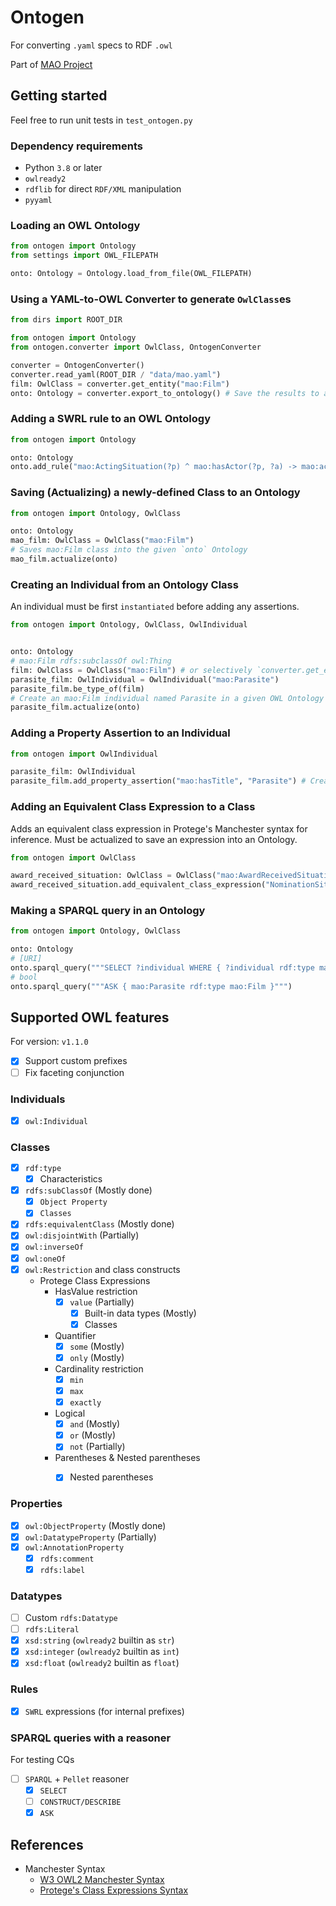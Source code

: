 # Ontogen
For converting `.yaml` specs to RDF `.owl`

Part of [MAO Project](https://github.com/th-bunratta/MovieAwardOntologyMAO/tree/ontogen)

## Getting started
Feel free to run unit tests in `test_ontogen.py`

### Dependency requirements
- Python `3.8` or later
- `owlready2`
- `rdflib` for direct `RDF/XML` manipulation
- `pyyaml`

### Loading an OWL Ontology
```python
from ontogen import Ontology
from settings import OWL_FILEPATH

onto: Ontology = Ontology.load_from_file(OWL_FILEPATH)
```

### Using a YAML-to-OWL Converter to generate `OwlClass`es
```python
from dirs import ROOT_DIR

from ontogen import Ontology
from ontogen.converter import OwlClass, OntogenConverter

converter = OntogenConverter()
converter.read_yaml(ROOT_DIR / "data/mao.yaml")
film: OwlClass = converter.get_entity("mao:Film")
onto: Ontology = converter.export_to_ontology() # Save the results to an Ontology
```

### Adding a SWRL rule to an OWL Ontology
```python
from ontogen import Ontology

onto: Ontology
onto.add_rule("mao:ActingSituation(?p) ^ mao:hasActor(?p, ?a) -> mao:actsIn(?a, ?p)", "ActsInRule")
```


### Saving (Actualizing) a newly-defined Class to an Ontology
```python
from ontogen import Ontology, OwlClass

onto: Ontology
mao_film: OwlClass = OwlClass("mao:Film")
# Saves mao:Film class into the given `onto` Ontology
mao_film.actualize(onto)
```


### Creating an Individual from an Ontology Class
An individual must be first `instantiated` before adding any assertions.
```python
from ontogen import Ontology, OwlClass, OwlIndividual


onto: Ontology
# mao:Film rdfs:subclassOf owl:Thing
film: OwlClass = OwlClass("mao:Film") # or selectively `converter.get_entity("mao:Film")`
parasite_film: OwlIndividual = OwlIndividual("mao:Parasite")
parasite_film.be_type_of(film)
# Create an mao:Film individual named Parasite in a given OWL Ontology
parasite_film.actualize(onto)
```

### Adding a Property Assertion to an Individual
```python
from ontogen import OwlIndividual

parasite_film: OwlIndividual
parasite_film.add_property_assertion("mao:hasTitle", "Parasite") # Create a property assertion for an individual
```

### Adding an Equivalent Class Expression to a Class
Adds an equivalent class expression in Protege's Manchester syntax for inference.
Must be actualized to save an expression into an Ontology.
```python
from ontogen import OwlClass

award_received_situation: OwlClass = OwlClass("mao:AwardReceivedSituation")
award_received_situation.add_equivalent_class_expression("NominationSituation and (win value true)")
```

### Making a SPARQL query in an Ontology
```python
from ontogen import Ontology, OwlClass

onto: Ontology
# [URI]
onto.sparql_query("""SELECT ?individual WHERE { ?individual rdf:type mao:Film }""")
# bool
onto.sparql_query("""ASK { mao:Parasite rdf:type mao:Film }""")
```

## Supported OWL features
For version: `v1.1.0`

- [x] Support custom prefixes
- [ ] Fix faceting conjunction

### Individuals
- [x] `owl:Individual`

### Classes
- [x] `rdf:type`
   - [x] Characteristics
- [x] `rdfs:subClassOf` (Mostly done)
   - [x] `Object Property`
   - [x] `Classes`
- [x] `rdfs:equivalentClass` (Mostly done)
- [x] `owl:disjointWith` (Partially)
- [x] `owl:inverseOf`
- [x] `owl:oneOf`
- [x] `owl:Restriction` and class constructs
   - Protege Class Expressions
     - HasValue restriction
       - [x] `value` (Partially)
         - [x] Built-in data types (Mostly)
         - [x] Classes
     - Quantifier
       - [x] `some` (Mostly)
       - [x] `only` (Mostly)
     - Cardinality restriction
       - [x] `min`
       - [x] `max`
       - [x] `exactly`
     - Logical
       - [x] `and` (Mostly)
       - [x] `or` (Mostly)
       - [x] `not` (Partially)
     - Parentheses & Nested parentheses
       - [x] Nested parentheses
   

### Properties
- [x] `owl:ObjectProperty` (Mostly done)
- [x] `owl:DatatypeProperty` (Partially)
- [x] `owl:AnnotationProperty`
    - [x] `rdfs:comment`
    - [x] `rdfs:label`

### Datatypes
- [ ] Custom `rdfs:Datatype`
- [ ] `rdfs:Literal`
- [x] `xsd:string` (`owlready2` builtin as `str`)
- [x] `xsd:integer` (`owlready2` builtin as `int`)
- [x] `xsd:float` (`owlready2` builtin as `float`)

### Rules
- [x] `SWRL` expressions (for internal prefixes)

### SPARQL queries with a reasoner
For testing CQs
- [ ] `SPARQL` + `Pellet` reasoner
  - [x] `SELECT`
  - [ ] `CONSTRUCT/DESCRIBE`
  - [x] `ASK`

## References
- Manchester Syntax
  - [W3 OWL2 Manchester Syntax](https://www.w3.org/TR/owl2-manchester-syntax/)
  - [Protege's Class Expressions Syntax](http://protegeproject.github.io/protege/class-expression-syntax/)